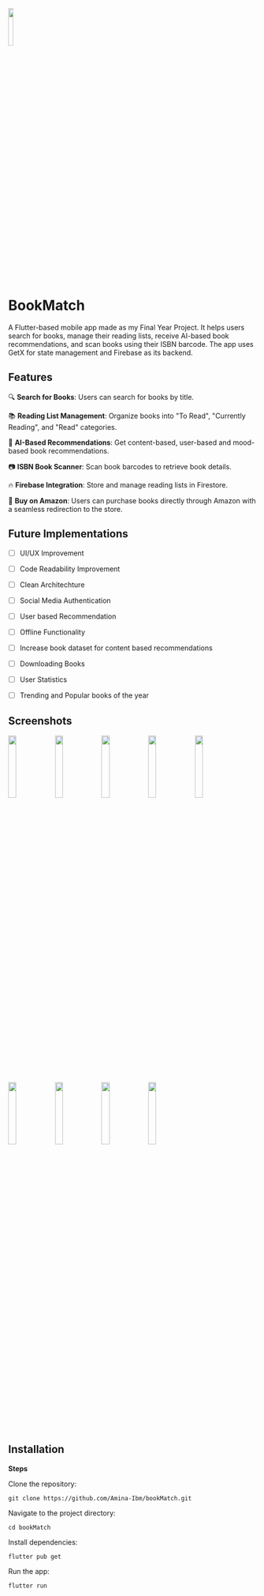 
<img src="https://github.com/user-attachments/assets/ffb4bb4f-3eff-4c28-aa9f-383edb4008f2"  style="width:14%; height:14%; ">

# BookMatch

A Flutter-based mobile app made as my Final Year Project.  It helps users search for books, manage their reading lists, receive AI-based book recommendations, and scan books using their ISBN barcode. The app uses GetX for state management and Firebase as its backend.

## Features

🔍 **Search for Books**: Users can search for books by title.

📚 **Reading List Management**: Organize books into "To Read", "Currently Reading", and "Read" categories.

🤖 **AI-Based Recommendations**: Get content-based, user-based and mood-based book recommendations.

📷 **ISBN Book Scanner**: Scan book barcodes to retrieve book details.

🔥 **Firebase Integration**: Store and manage reading lists in Firestore.

🛒 **Buy on Amazon**: Users can purchase books directly through Amazon with a seamless redirection to the store.

## Future Implementations 

- [ ] UI/UX Improvement
- [ ] Code Readability Improvement
- [ ] Clean Architechture
- [ ] Social Media Authentication
- [ ] User based Recommendation
- [ ] Offline Functionality
- [ ] Increase book dataset for content based recommendations
- [ ] Downloading Books
- [ ] User Statistics
- [ ] Trending and Popular books of the year
      

## Screenshots


<img src="https://github.com/user-attachments/assets/3b7e097d-4928-4e3f-95aa-d4032053a472"  style="width:18%; height:18%; ">

<img src="https://github.com/user-attachments/assets/e9f794e8-1fec-408f-9409-93790822182f"  style="width:18%; height:18%; ">

<img src="https://github.com/user-attachments/assets/da5dd4af-c667-4b14-8700-cb384d2c4cdf"  style="width:18%; height:18%; ">

<img src="https://github.com/user-attachments/assets/c1d71141-eb48-4c5b-b5e6-fc05451d752e"  style="width:18%; height:18%; ">

<img src="https://github.com/user-attachments/assets/0a7a0f2f-ec71-4e84-a69b-b64a0fb2defa"  style="width:18%; height:18%; ">

<img src="https://github.com/user-attachments/assets/26621111-199d-4f3f-8f19-952cf3c81223"  style="width:18%; height:18%; ">

<img src="https://github.com/user-attachments/assets/310bec85-d483-4fda-8b84-da548386166d"  style="width:18%; height:18%; ">

<img src="https://github.com/user-attachments/assets/5bf2a7b2-80af-4037-b57e-8d305b51305b"  style="width:18%; height:18%; ">

<img src="https://github.com/user-attachments/assets/71d97b56-c3d9-429e-b124-5756376d437d"  style="width:18%; height:18%; ">



## Installation

**Steps**

Clone the repository:

```git clone https://github.com/Amina-Ibm/bookMatch.git```

Navigate to the project directory:

```cd bookMatch```

Install dependencies:

```flutter pub get```

Run the app:

```flutter run```
